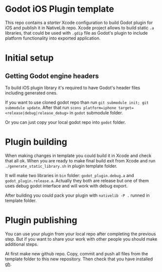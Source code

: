 # Godot iOS Plugin template

This repo contains a *starter* Xcode configuration to build Godot plugin for iOS and publish it in NativeLib repo.
Xcode project allows to build static `.a` libraries, that could be used with `.gdip` file as Godot's plugin to include platform functionality into exported application.

# Initial setup

## Getting Godot engine headers

To build iOS plugin library it's required to have Godot's header files including generated ones. 

If you want to use cloned godot repo than run `git submodule init; git submodule update`. After that run `scons platform=iphone target=<release|debug|release_debug>` in `godot` submodule folder.

Or you can just copy your local godot repo into `godot` folder.

# Plugin building

When making changes in template you could build it in Xcode and check that all ok. When you are ready to make final build exit from Xcode and run `./generate_static_library.sh` in plugin template folder.

It will make two libraries in `bin` folder: `godot_plugin.debug.a` and `godot_plugin.release.a`. Actually they both are release but one of them uses debug godot interface and will work with debug export.

After building you could pack your plugin with `nativelib -P .` runned in template folder.

# Plugin publishing

You can use your plugin from your local repo after completing the previous step. But if you want to share your work with other people you should make additional steps.

At first make new github repo. Copy, commit and push all files from the template folder to this new repository. Then check that you have installed [gh](https://github.com/cli/cli). 
